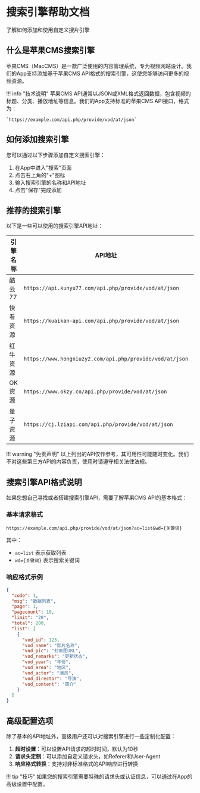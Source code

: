 # 搜索引擎帮助文档

了解如何添加和使用自定义搜片引擎

## 什么是苹果CMS搜索引擎

苹果CMS（MacCMS）是一款广泛使用的内容管理系统，专为视频网站设计。我们的App支持添加基于苹果CMS API格式的搜索引擎，这使您能够访问更多的视频资源。

!!! info "技术说明"
    苹果CMS API通常以JSON或XML格式返回数据，包含视频的标题、分类、播放地址等信息。我们的App支持标准的苹果CMS API接口，格式为：
    
    `https://example.com/api.php/provide/vod/at/json`

## 如何添加搜索引擎

您可以通过以下步骤添加自定义搜索引擎：

1. 在App中进入"搜索"页面
2. 点击右上角的"+"图标
3. 输入搜索引擎的名称和API地址
4. 点击"保存"完成添加

## 推荐的搜索引擎

以下是一些可以使用的搜索引擎API地址：

| 引擎名称 | API地址 | 状态 |
|---------|---------|------|
| 酷云77 | `https://api.kunyu77.com/api.php/provide/vod/at/json` | 可用 |
| 快看资源 | `https://kuaikan-api.com/api.php/provide/vod/at/json` | 可用 |
| 红牛资源 | `https://www.hongniuzy2.com/api.php/provide/vod/at/json` | 可用 |
| OK资源 | `https://www.okzy.co/api.php/provide/vod/at/json` | 可用 |
| 量子资源 | `https://cj.lziapi.com/api.php/provide/vod/at/json` | 可用 |

!!! warning "免责声明"
    以上列出的API仅作参考，其可用性可能随时变化。我们不对这些第三方API的内容负责，使用时请遵守相关法律法规。

## 搜索引擎API格式说明

如果您想自己寻找或者搭建搜索引擎API，需要了解苹果CMS API的基本格式：

### 基本请求格式

```
https://example.com/api.php/provide/vod/at/json?ac=list&wd={关键词}
```

其中：
- `ac=list` 表示获取列表
- `wd={关键词}` 表示搜索关键词

### 响应格式示例

```json
{
  "code": 1,
  "msg": "数据列表",
  "page": 1,
  "pagecount": 10,
  "limit": "20",
  "total": 200,
  "list": [
    {
      "vod_id": 123,
      "vod_name": "影片名称",
      "vod_pic": "封面图URL",
      "vod_remarks": "更新状态",
      "vod_year": "年份",
      "vod_area": "地区",
      "vod_actor": "演员",
      "vod_director": "导演",
      "vod_content": "简介"
    }
  ]
}
```

## 高级配置选项

除了基本的API地址外，高级用户还可以对搜索引擎进行一些定制化配置：

1. **超时设置**：可以设置API请求的超时时间，默认为10秒
2. **请求头定制**：可以添加自定义请求头，如Referer和User-Agent
3. **响应格式转换**：支持对非标准格式的API响应进行转换

!!! tip "技巧"
    如果您的搜索引擎需要特殊的请求头或认证信息，可以通过在App的高级设置中配置。 